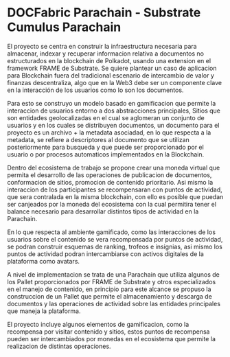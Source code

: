 # DOCFabric Parachain - Substrate Cumulus Parachain

El proyecto se centra en construir la infraestructura necesaria para almacenar, indexar y recuperar informacion relativa a documentos no estructurados en la blockchain de Polkadot, usando una extension en el framework FRAME de Substrate. Se quiere plantear un caso de aplicacion para Blockchain fuera del tradicional escenario de intercambio de valor y finanzas descentraliza, algo que en la Web3 debe ser un componente clave en la interacción de los usuarios como lo son los documentos.

Para esto se construyo un modelo basado en gamificacion que permite la interaccion de usuarios entorno a dos abstracciones principales, Sitios que son entidades geolocalizadas en el cual se aglomeran un conjunto de usuarios y en los cuales se distribuyen documentos, un documento para el proyecto es un archivo + la metadata asociadad, en lo que respecta a la metadata, se refiere a descriptores al documento que se utilizan posteriormente para busqueda y que puede ser proporcionado por el usuario o por procesos automaticos implementados en la Blockchain.

Dentro del ecosistema de trabajo se propone crear una moneda virtual que permita el desarrollo de las operaciones de publicacion de documentos, conformacion de sitios, promocion de contenido prioritario. Asi mismo la interaccion de los participantes se recompensaran con puntos de actividad, que sera contralada en la misma blockchain, con ello es posible que puedan ser canjeados por la moneda del ecosistema con la cual permitira tener el balance necesario para desarrollar distintos tipos de actividad en la Parachain.

En lo que respecta al ambiente gamificado, como las interacciones de los usuarios sobre el contenido se vera recompensada por puntos de actividad, se podran construir esquemas de ranking, trofeos e insignias, asi mismo los puntos de actividad podran intercambiarse con activos digitales de la plataforma como avatars. 

A nivel de implementacion se trata de una Parachain que utiliza algunos de los Pallet proporcionados por FRAME de Substrate y otros especializados en el manejo de contenido, en principio para este alcance se propuso la construccion de un Pallet que permite el almacenamiento y descarga de documentos y las operaciones de actividad sobre las entidades principales que maneja la plataforma.

El proyecto incluye algunos elementos de gamificacion, como la recompensa por visitar contenido y sitios, estos puntos de recompensa pueden ser intercambiados por monedas en el ecosistema que permite la realizacion de distintas operaciones.
